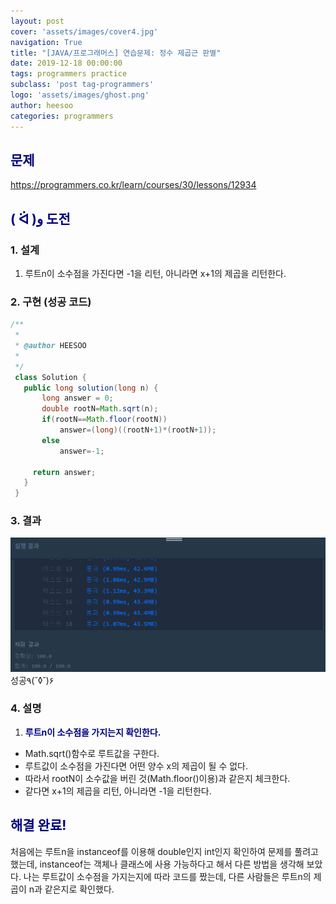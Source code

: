 ```yaml
---
layout: post
cover: 'assets/images/cover4.jpg'
navigation: True
title: "[JAVA/프로그래머스] 연습문제: 정수 제곱근 판별"
date: 2019-12-18 00:00:00
tags: programmers practice
subclass: 'post tag-programmers'
logo: 'assets/images/ghost.png'
author: heesoo
categories: programmers
---
```

## <span style="color:navy">문제</span>
<https://programmers.co.kr/learn/courses/30/lessons/12934>

## <span style="color:navy">( ᐛ )و 도전</span>

### 1. 설계
1. 루트n이 소수점을 가진다면 -1을 리턴, 아니라면 x+1의 제곱을 리턴한다.

### 2. 구현 (성공 코드)
```java
/**
 *
 * @author HEESOO
 *
 */
 class Solution {
   public long solution(long n) {
       long answer = 0;
       double rootN=Math.sqrt(n);
       if(rootN==Math.floor(rootN))
           answer=(long)((rootN+1)*(rootN+1));
       else
           answer=-1;

     return answer;
   }
 }
 ```

### 3. 결과
![실행결과](./assets/images/191218_7.PNG)
성공٩(˘◊˘)۶

### 4. 설명
1. **<span style="color:navy">루트n이 소수점을 가지는지 확인한다.</span>**
- Math.sqrt()함수로 루트값을 구한다.
- 루트값이 소수점을 가진다면 어떤 양수 x의 제곱이 될 수 없다.
- 따라서 rootN이 소수값을 버린 것(Math.floor()이용)과 같은지 체크한다.
- 같다면 x+1의 제곱을 리턴, 아니라면 -1을 리턴한다.

## <span style="color:navy">해결 완료!</span>
처음에는 루트n을 instanceof를 이용해 double인지 int인지 확인하여 문제를 풀려고 했는데, instanceof는 객체나 클래스에 사용 가능하다고 해서 다른 방법을 생각해 보았다. 나는 루트값이 소수점을 가지는지에 따라 코드를 짰는데, 다른 사람들은 루트n의 제곱이 n과 같은지로 확인했다.
